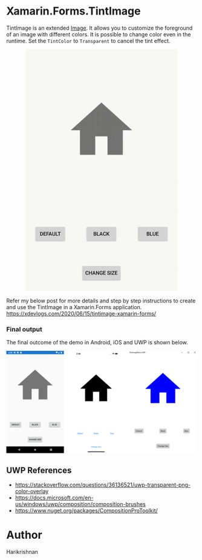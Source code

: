 Xamarin.Forms.TintImage
================
TintImage is an extended [Image](https://docs.microsoft.com/en-us/dotnet/api/xamarin.forms.image?view=xamarin-forms). It allows you to customize the foreground of an image with different colors. It is possible to change color even in the runtime. Set the `TintColor` to `Transparent` to cancel the tint effect.

<p align="center">
  <img src="Screenshots/TintImage_XForms_GIF.gif" Width="400" />
</p>

Refer my below post for more details and step by step instructions to create and use the TintImage in a Xamarin.Forms application.
https://xdevlogs.com/2020/06/15/tintimage-xamarin-forms/ 


### Final output

The final outcome of the demo in Android, iOS and UWP is shown below. 

<p align="center">
  <img src="Screenshots/TintImage_XForms.png" Width="750" />
</p>


## UWP References

* https://stackoverflow.com/questions/36136521/uwp-transparent-png-color-overlay
* https://docs.microsoft.com/en-us/windows/uwp/composition/composition-brushes
* https://www.nuget.org/packages/CompositionProToolkit/


Author
======
Harikrishnan